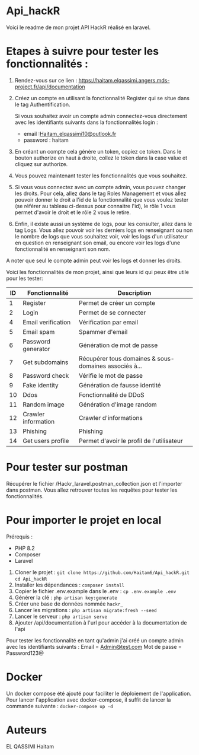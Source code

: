 # Api_hackR

Voici le readme de mon projet API HackR réalisé en laravel.

# Etapes à suivre pour tester les fonctionnalités :

1. Rendez-vous sur ce lien : https://haitam.elqassimi.angers.mds-project.fr/api/documentation
2. Créez un compte en utilisant la fonctionnalité Register qui se situe dans le tag Authentification.

   Si vous souhaitez avoir un compte admin connectez-vous directement avec les identifiants suivants dans la fonctionnalités login : 
    - email :Haitam_elqassimi10@outlook.fr
    - password : haitam
3. En créant un compte cela génère un token, copiez ce token. 
Dans le bouton authorize en haut à droite, collez le token dans la case value et cliquez sur authorize.
4. Vous pouvez maintenant tester les fonctionnalités que vous souhaitez.
5. Si vous vous connectez avec un compte admin, vous pouvez changer les droits. Pour cela, allez dans le tag Roles Management et vous allez pouvoir donner le droit a l'id de la fonctionnalité que vous voulez tester (se référer au tableau ci-dessus pour connaitre l'id), le rôle 1 vous permet d'avoir le droit et le rôle 2 vous le retire.
6. Enfin, il existe aussi un système de logs, pour les consulter, allez dans le tag Logs. Vous allez pouvoir voir les derniers logs en renseignant ou non le nombre de logs que vous souhaitez voir, voir les logs d'un utilisateur en question en renseignant son email, ou encore voir les logs d'une fonctionnalité en renseignant son nom.

A noter que seul le compte admin peut voir les logs et donner les droits.

Voici les fonctionnalités de mon projet, ainsi que leurs id qui peux être utile pour les tester: 

| **ID** | **Fonctionnalité**        | **Description**                                         |
|--------|---------------------------|---------------------------------------------------------|
| 1      | Register                  | Permet de créer un compte                               |
| 2      | Login                     | Permet de se connecter                                  |
| 4      | Email verification        | Vérification par email                                  |
| 5      | Email spam                | Spammer d'email                                         |
| 6      | Password generator        | Génération de mot de passe                              |
| 7      | Get subdomains            | Récupérer tous domaines & sous-domaines associés à...   |
| 8      | Password check            | Vérifie le mot de passe                                 |
| 9      | Fake identity             | Génération de fausse identité                           |
| 10     | Ddos                       | Fonctionnalité de DDoS                                  |
| 11     | Random image              | Génération d'image random                               |
| 12     | Crawler information       | Crawler d'informations                                  |
| 13     | Phishing                  | Phishing                                                 |
| 14     | Get users profile         | Permet d'avoir le profil de l'utilisateur               |

# Pour tester sur postman 

Récupérer le fichier /Hackr_laravel.postman_collection.json et l'importer dans postman. Vous allez retrouver toutes les requêtes pour tester les fonctionnalités. 

# Pour importer le projet en local

Prérequis :
- PHP 8.2
- Composer
- Laravel

1. Cloner le projet : `git clone https://github.com/Haitam6/Api_hackR.git`
`cd Api_hackR`
2. Installer les dépendances : `composer install`
3. Copier le fichier .env.example dans le .env : `cp .env.example .env`
4. Générer la clé : `php artisan key:generate`
5. Créer une base de données nommée `hackr_`
6. Lancer les migrations : `php artisan migrate:fresh --seed`
7. Lancer le serveur : `php artisan serve`
8. Ajouter /api/documentation à l'url pour accéder à la documentation de l'api

Pour tester les fonctionnalité en tant qu'admin j'ai créé un compte admin avec les identifiants suivants : Email = Admin@test.com
Mot de passe = Password123@

# Docker

Un docker compose été ajouté pour faciliter le déploiement de l'application. Pour lancer l'application avec docker-compose, il suffit de lancer la commande suivante : `docker-compose up -d`

# Auteurs

EL QASSIMI Haitam


 